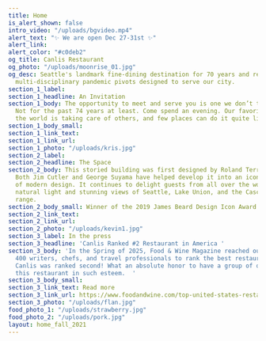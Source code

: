 ```yaml
---
title: Home
is_alert_shown: false
intro_video: "/uploads/bgvideo.mp4"
alert_text: "✨ We are open Dec 27-31st ✨"
alert_link: 
alert_color: "#c0deb2"
og_title: Canlis Restaurant
og_photo: "/uploads/moonrise_01.jpg"
og_desc: Seattle's landmark fine-dining destination for 70 years and recent home to
  multi-disciplinary pandemic pivots designed to serve our city.
section_1_label: 
section_1_headline: An Invitation
section_1_body: The opportunity to meet and serve you is one we don’t take lightly.
  Not for the past 74 years at least. Come spend an evening. Our favorite thing in
  the world is taking care of others, and few places can do it quite like we can.
section_1_body_small: 
section_1_link_text: 
section_1_link_url: 
section_1_photo: "/uploads/kris.jpg"
section_2_label: 
section_2_headline: The Space
section_2_body: This storied building was first designed by Roland Terry in 1950.
  Both Jim Cutler and George Suyama have helped develop it into an iconic expression
  of modern design. It continues to delight guests from all over the world with its
  natural light and stunning views of Seattle, Lake Union, and the Cascade mountain
  range.
section_2_body_small: Winner of the 2019 James Beard Design Icon Award
section_2_link_text: 
section_2_link_url: 
section_2_photo: "/uploads/kevin1.jpg"
section_3_label: In the press
section_3_headline: 'Canlis Ranked #2 Restaurant in America '
section_3_body: 'In the Spring of 2025, Food & Wine Magazine reached out to more than
  400 writers, chefs, and travel professionals to rank the best restaurants in America.
  Canlis was ranked second! What an absolute honor to have a group of our peers hold
  this restaurant in such esteem.  '
section_3_body_small: 
section_3_link_text: Read more
section_3_link_url: https://www.foodandwine.com/top-united-states-restaurants-2025-11691726
section_3_photo: "/uploads/flan.jpg"
food_photo_1: "/uploads/strawberry.jpg"
food_photo_2: "/uploads/pork.jpg"
layout: home_fall_2021
---
```


<style>

.kenlis {
 display:none;
  position: absolute;
  top: 5vw;
  left: 5vw;
  width: 100px;
  height: 100px;
  text-decoration: none;
  color: none;
  overflow: auto;
  transition: all 100ms ease-in-out;
  @media (min-width: 62em) {
    top: 1vw;
    left: 1vw;
    width: 200px;
    height: 200px;
  }
}
  
  
.kenlis .text {
  background: url(https://canlis.com/uploads/kenlis.png) no-repeat center center;
  background-size: contain;
  position: absolute;
  text-align: center;
  z-index: 9;
  border: 0;
  width: 100px;
  height: 100px;
  transition: all 100ms ease-in-out;
  transform: scale(.8) rotate(-10deg);
  margin-top: -5px;
  @media (min-width: 62em) {
    width: 200px;
    height: 200px;
  }
}

.kenlis .text:hover {
 transform: scale(.7) rotate(0deg);
}
  
.kenlis .burst {
  animation: 30s linear infinite rotate-con;
  width: 100px;
  height: 100px;
  background: url(https://canlis.com/uploads/burst3.png);
  background-size: cover;
  @media (min-width: 62em) {
    width: 200px;
    height: 200px;
  }
}

@keyframes rotate-con {
  from {transform: rotate(0deg);}
  to {transform: rotate(360deg);}
}

</style>

<a class="kenlis" href="/kenlis">
  <div class="text"></div>
  <div class="burst"></div>
</a>
